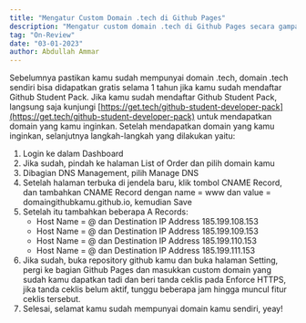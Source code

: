 ```yaml
---
title: "Mengatur Custom Domain .tech di Github Pages"
description: "Mengatur custom domain .tech di Github Pages secara gampang"
tag: "On-Review"
date: "03-01-2023"
author: Abdullah Ammar
---
```


Sebelumnya pastikan kamu sudah mempunyai domain .tech, domain .tech sendiri bisa didapatkan gratis
selama 1 tahun jika kamu sudah mendaftar Github Student Pack. Jika kamu sudah mendaftar Github
Student Pack, langsung saja kunjungi
[https://get.tech/github-student-developer-pack](https://get.tech/github-student-developer-pack)
untuk mendapatkan domain yang kamu inginkan. Setelah mendapatkan domain yang kamu inginkan,
selanjutnya langkah-langkah yang dilakukan yaitu:

1. Login ke dalam Dashboard
2. Jika sudah, pindah ke halaman List of Order dan pilih domain kamu
3. Dibagian DNS Management, pilih Manage DNS
4. Setelah halaman terbuka di jendela baru, klik tombol CNAME Record, dan tambahkan CNAME Record
   dengan name = www dan value = domaingithubkamu.github.io, kemudian Save
5. Setelah itu tambahkan beberapa A Records:
   - Host Name = @ dan Destination IP Address 185.199.108.153
   - Host Name = @ dan Destination IP Address 185.199.109.153
   - Host Name = @ dan Destination IP Address 185.199.110.153
   - Host Name = @ dan Destination IP Address 185.199.111.153
6. Jika sudah, buka repository github kamu dan buka halaman Setting, pergi ke bagian Github Pages
   dan masukkan custom domain yang sudah kamu dapatkan tadi dan beri tanda ceklis pada Enforce
   HTTPS, jika tanda ceklis belum aktif, tunggu beberapa jam hingga muncul fitur ceklis tersebut.
7. Selesai, selamat kamu sudah mempunyai domain kamu sendiri, yeay!
